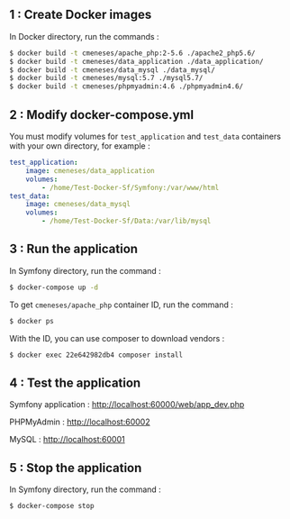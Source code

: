 1 : Create Docker images
-----------------------------

In Docker directory, run the commands : 
```bash
$ docker build -t cmeneses/apache_php:2-5.6 ./apache2_php5.6/
$ docker build -t cmeneses/data_application ./data_application/
$ docker build -t cmeneses/data_mysql ./data_mysql/
$ docker build -t cmeneses/mysql:5.7 ./mysql5.7/
$ docker build -t cmeneses/phpmyadmin:4.6 ./phpmyadmin4.6/
```

2 : Modify docker-compose.yml
-----------------------------
You must modify volumes for `test_application` and `test_data` containers with your own directory, for example :
```yaml
test_application:
    image: cmeneses/data_application
    volumes:
        - /home/Test-Docker-Sf/Symfony:/var/www/html
test_data:
    image: cmeneses/data_mysql
    volumes:
        - /home/Test-Docker-Sf/Data:/var/lib/mysql        
```

3 : Run the application
-----------------------------

In Symfony directory, run the command :
```bash
$ docker-compose up -d
```

To get `cmeneses/apache_php` container ID, run the command :  
```bash
$ docker ps
```

With the ID, you can use composer to download vendors :
```bash
$ docker exec 22e642982db4 composer install
```

4 : Test the application
-----------------------------
Symfony application : [http://localhost:60000/web/app_dev.php](http://localhost:60000/web/app_dev.php)

PHPMyAdmin : [http://localhost:60002](http://localhost:60002)

MySQL : [http://localhost:60001](http://localhost:60001)

5 : Stop the application
-----------------------------
In Symfony directory, run the command :
```bash
$ docker-compose stop
```
